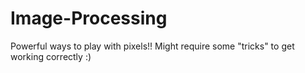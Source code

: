 # Image-Processing
Powerful ways to play with pixels!! Might require some "tricks" to get working correctly :)
